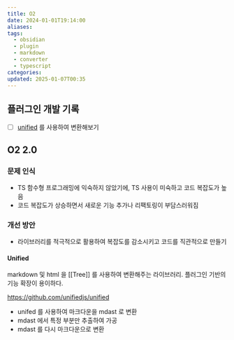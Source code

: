 ```yaml
---
title: O2
date: 2024-01-01T19:14:00
aliases: 
tags:
  - obsidian
  - plugin
  - markdown
  - converter
  - typescript
categories: 
updated: 2025-01-07T00:35
---
```


## 플러그인 개발 기록

- [ ] [unified](https://github.com/unifiedjs/unified) 를 사용하여 변환해보기

## O2 2.0

### 문제 인식

- TS 함수형 프로그래밍에 익숙하지 않았기에, TS 사용이 미숙하고 코드 복잡도가 높음
- 코드 복잡도가 상승하면서 새로운 기능 추가나 리팩토링이 부담스러워짐

### 개선 방안

- 라이브러리를 적극적으로 활용하여 복잡도를 감소시키고 코드를 직관적으로 만들기

#### Unified

markdown 및 html 을 [[Tree]] 를 사용하여 변환해주는 라이브러리. 플러그인 기반의 기능 확장이 용이하다.

https://github.com/unifiedjs/unified

- unifed 를 사용하여 마크다운을 mdast 로 변환
- mdast 에서 특정 부분만 추출하여 가공
- mdast 를 다시 마크다운으로 변환
